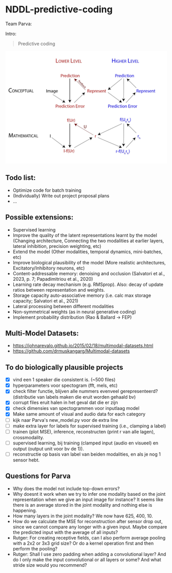 # NDDL-predictive-coding
Team Parva:

Intro: 
> Predictive coding


![image info](./predcode_scheme-02.jpg)



## Todo list:
- Optimize code for batch training
- (Individually) Write out project proposal plans
- ...  

## Possible extensions:
- Supervised learning
- Improve the quality of the latent representations learnt by the model (Changing architecture, Connecting the two modalities at earlier layers, lateral inhibition, precision weighting, etc)
- Extend the model (Other modalities, temporal dynamics, mini-batches, etc)
- Improve biological plausibility of the model (More realistic architectures, Excitatory/Inhibitory neurons, etc)
- Content-addressable memory: denoising and occlusion (Salvatori et al., 2023, p. 7; Papadimitriou et al., 2020)
- Learning rate decay mechanism (e.g. RMSprop). Also: decay of update ratios between representation and weights. 
- Storage capacity auto-associative memory (i.e. calc max storage capacity; Salvatori et al., 2021)
- Lateral processing between different modalities
- Non-symmetrical weights (as in neural generative coding)
- Implement probability distribution (Rao & Ballard -> FEP)


## Multi-Model Datasets:
- https://johnarevalo.github.io/2015/02/18/multimodal-datasets.html
- https://github.com/drmuskangarg/Multimodal-datasets

## To do biologically plausible projects
- [x] vind een 1 speaker die consistent is. (~500 files)
- [x] hyperparameters voor spectogram (fft, mels, etc)
- [x] check filter functie, blijven alle nummers evenveel gerepresenteerd? (distributie van labels maken die eruit worden gehaald bv)
- [x] corrupt files eruit halen in het geval dat die er zijn
- [x] check dimensies van spectogrammen voor inputlaag model
- [x] Make same amount of visual and audio data for each category
- [ ] kijk naar Parva's new_model.py voor de extra line
- [ ] make extra layer for labels for supervised training (i.e., clamping a label)
- [ ] trainen (plot MSE), inference, reconstructen (print r van alle lagen), crossmodality.
- [ ] supervised learning, bij training (clamped input (audio en visueel) en output (output unit voor bv de 1)).
- [ ] reconstructie op basis van label van beiden modalities, en als je nog 1 sensor hebt.

## Questions for Parva
- Why does the model not include top-down errors?
- Why doesnt it work when we try to infer one modality based on the joint representation when we give an input image for instance? It seems like there is an average stored in the joint modality and nothing else is happening.
- How many layers in the joint modality? We now have 625, 400, 10.
- How do we calculate the MSE for reconstruction after sensor drop out, since we cannot compare any longer with a given input. Maybe compare the predicted input with the average of all inputs?
- Rutger: For creating receptive fields, can I also perform average pooling with a 2x2 or 3x3 grid size? Or do a kernel operation first and then perform the pooling?
- Rutger: Shall I use zero padding when adding a convolutional layer? And do I only make the input convolutional or all layers or some? And what stride size would you recommend?
